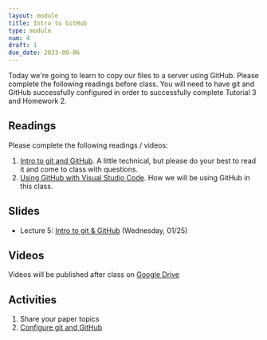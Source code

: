 ```yaml
---
layout: module
title: Intro to GitHub
type: module
num: 4
draft: 1
due_date: 2023-09-06
---
```


Today we're going to learn to copy our files to a server using GitHub. Please complete the following readings before class. You will need to have git and GitHub successfully configured in order to successfully complete Tutorial 3 and Homework 2.

## Readings
Please complete the following readings / videos:
1. [Intro to git and GitHub](https://medium.com/the-underdog-writing-project/introduction-to-git-and-github-a5fdf5633923). A little technical, but please do your best to read it and come to class with questions.
2. [Using GitHub with Visual Studio Code](https://youtu.be/i_23KUAEtUM). How we will be using GitHub in this class.

## Slides
* Lecture 5: <a href="https://docs.google.com/presentation/d/1cG7TiEBd71x0SosnN0vdC4gtC4y2dQVeIX20WkSW3R8/edit?usp=sharing" target="_blank">Intro to git & GitHub</a> (Wednesday, 01/25)


## Videos
Videos will be published after class on <a href="https://drive.google.com/drive/folders/1O7exzeo0Wg-RmAN7W20R10SSHdEt75Mx" target="_blank">Google Drive</a>

## Activities
1. Share your paper topics
1. [Configure git and GitHub](../activities/github-activity)


